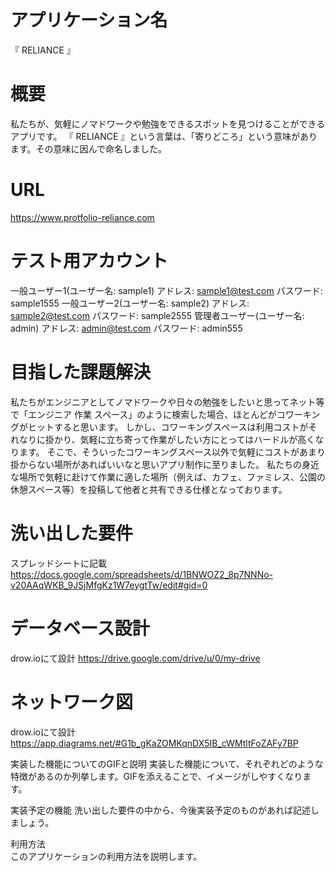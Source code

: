 # アプリケーション名
『 RELIANCE 』

# 概要
私たちが、気軽にノマドワークや勉強をできるスポットを見つけることができるアプリです。
『 RELIANCE 』という言葉は、「寄りどころ」という意味があります。その意味に因んで命名しました。


# URL
https://www.protfolio-reliance.com


# テスト用アカウント	
  一般ユーザー1(ユーザー名: sample1)
    アドレス: sample1@test.com  パスワード: sample1555
  一般ユーザー2(ユーザー名: sample2)
    アドレス: sample2@test.com  パスワード: sample2555
  管理者ユーザー(ユーザー名: admin)
    アドレス: admin@test.com  パスワード: admin555


# 目指した課題解決	
私たちがエンジニアとしてノマドワークや日々の勉強をしたいと思ってネット等で「エンジニア 作業 スペース」のように検索した場合、ほとんどがコワーキングがヒットすると思います。
しかし、コワーキングスペースは利用コストがそれなりに掛かり、気軽に立ち寄って作業がしたい方にとってはハードルが高くなります。
そこで、そういったコワーキングスペース以外で気軽にコストがあまり掛からない場所があればいいなと思いアプリ制作に至りました。
私たちの身近な場所で気軽に赴けて作業に適した場所（例えば、カフェ、ファミレス、公園の休憩スペース等）を投稿して他者と共有できる仕様となっております。


# 洗い出した要件
スプレッドシートに記載
https://docs.google.com/spreadsheets/d/1BNWOZ2_8p7NNNo-v20AAqWKB_9JSjMfgKz1W7eygtTw/edit#gid=0


# データベース設計
drow.ioにて設計
https://drive.google.com/drive/u/0/my-drive


# ネットワーク図
drow.ioにて設計
https://app.diagrams.net/#G1b_gKaZOMKqnDX5IB_cWMtltFoZAFy7BP

実装した機能についてのGIFと説明
実装した機能について、それぞれどのような特徴があるのか列挙します。GIFを添えることで、イメージがしやすくなります。

実装予定の機能	
洗い出した要件の中から、今後実装予定のものがあれば記述しましょう。

利用方法	
このアプリケーションの利用方法を説明します。